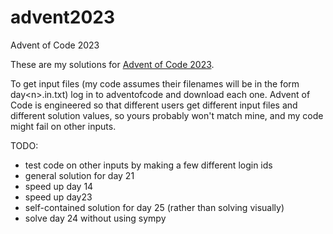 # advent2023
Advent of Code 2023

These are my solutions for [Advent of Code 2023](https://adventofcode.com/2023).

To get input files (my code assumes their filenames will be in the form day\<n\>.in.txt) log in to adventofcode and download each one. 
Advent of Code is engineered so that different users get different input files and different solution values, so yours probably
won't match mine, and my code might fail on other inputs.

TODO:
- test code on other inputs by making a few different login ids
- general solution for day 21
- speed up day 14
- speed up day23
- self-contained solution for day 25 (rather than solving visually)
- solve day 24 without using sympy
